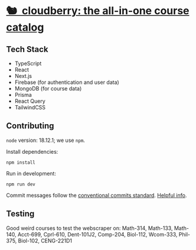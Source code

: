 # [🐿 &nbsp;cloudberry: the all-in-one course catalog](https://www.cloudberry.fyi)

## Tech Stack

- TypeScript
- React
- Next.js
- Firebase (for authentication and user data)
- MongoDB (for course data)
- Prisma
- React Query
- TailwindCSS


## Contributing

`node` version: 18.12.1; we use `npm`.

Install dependencies:
```
npm install
```

Run in development:
```
npm run dev
```

Commit messages follow the [conventional commits standard](https://www.conventionalcommits.org/en/v1.0.0/). [Helpful info](https://gist.github.com/qoomon/5dfcdf8eec66a051ecd85625518cfd13).

## Testing

Good weird courses to test the webscraper on: Math-314, Math-133, Math-140, Acct-699, Cprl-610, Dent-101J2, Comp-204, Biol-112, Wcom-333, Phil-375, Biol-102, CENG-221D1
